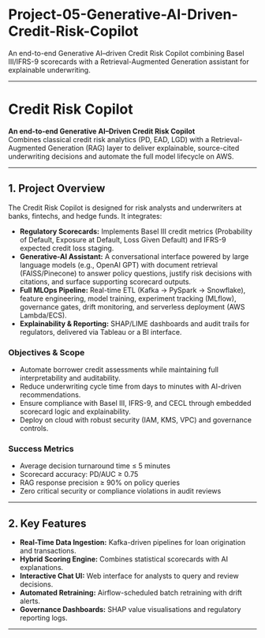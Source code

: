 # Project-05-Generative-AI-Driven-Credit-Risk-Copilot
An end-to-end Generative AI–driven Credit Risk Copilot combining Basel III/IFRS-9 scorecards with a Retrieval-Augmented Generation assistant for explainable underwriting.

---

# Credit Risk Copilot

**An end-to-end Generative AI–Driven Credit Risk Copilot**  
Combines classical credit risk analytics (PD, EAD, LGD) with a Retrieval-Augmented Generation (RAG) layer to deliver explainable, source-cited underwriting decisions and automate the full model lifecycle on AWS.

---

## 1. Project Overview

The Credit Risk Copilot is designed for risk analysts and underwriters at banks, fintechs, and hedge funds. It integrates:

- **Regulatory Scorecards:** Implements Basel III credit metrics (Probability of Default, Exposure at Default, Loss Given Default) and IFRS-9 expected credit loss staging.  
- **Generative-AI Assistant:** A conversational interface powered by large language models (e.g., OpenAI GPT) with document retrieval (FAISS/Pinecone) to answer policy questions, justify risk decisions with citations, and surface supporting scorecard outputs.  
- **Full MLOps Pipeline:** Real-time ETL (Kafka → PySpark → Snowflake), feature engineering, model training, experiment tracking (MLflow), governance gates, drift monitoring, and serverless deployment (AWS Lambda/ECS).  
- **Explainability & Reporting:** SHAP/LIME dashboards and audit trails for regulators, delivered via Tableau or a BI interface.

### Objectives & Scope

- Automate borrower credit assessments while maintaining full interpretability and auditability.  
- Reduce underwriting cycle time from days to minutes with AI-driven recommendations.  
- Ensure compliance with Basel III, IFRS-9, and CECL through embedded scorecard logic and explainability.  
- Deploy on cloud with robust security (IAM, KMS, VPC) and governance controls.

### Success Metrics

- Average decision turnaround time ≤ 5 minutes  
- Scorecard accuracy: PD/AUC ≥ 0.75  
- RAG response precision ≥ 90% on policy queries  
- Zero critical security or compliance violations in audit reviews

---

## 2. Key Features

- **Real-Time Data Ingestion:** Kafka-driven pipelines for loan origination and transactions.  
- **Hybrid Scoring Engine:** Combines statistical scorecards with AI explanations.  
- **Interactive Chat UI:** Web interface for analysts to query and review decisions.  
- **Automated Retraining:** Airflow-scheduled batch retraining with drift alerts.  
- **Governance Dashboards:** SHAP value visualisations and regulatory reporting logs.

---



